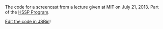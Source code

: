 The code for a screencast from a lecture given at MIT on July 21, 2013. Part of the [HSSP Program](http://curransoft.com/interactivegraphics/?p=485).

[Edit the code in JSBin](http://jsbin.com/uhaziw/3/edit)!
